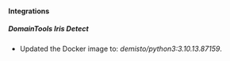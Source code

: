#### Integrations
##### DomainTools Iris Detect
- Updated the Docker image to: *demisto/python3:3.10.13.87159*.
